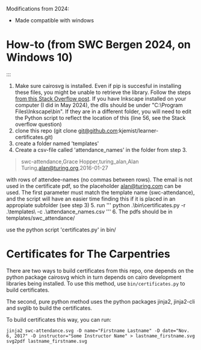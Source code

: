 Modifications from 2024:

* Made compatible with windows

# How-to (from SWC Bergen 2024, on Windows 10)

:::
1. Make sure cairosvg is installed. Even if pip is succesful in installing these files, you might be unable to retrieve the library. Follow the steps [from this Stack Overflow post](https://stackoverflow.com/a/60220855/11598009). If you have Inkscape installed on your computer (I did in May 2024), the dlls should be under "C:\Program Files\Inkscape\bin". If they are in a different folder, you will need to edit the Python script to reflect the location of this (line 56, see the Stack overflow question)
2. clone this repo (git clone git@github.com:kjemist/learner-certificates.git)
3. create a folder named 'templates'
4. Create a csv-file called 'attendance_names' in the folder from step 3.
> swc-attendance,Grace Hopper,turing_alan,Alan Turing,alan@turing.org,2016-01-27
> 
with rows of attendee-names (no commas between rows). The email is not used in the certificate pdf, so the placeholder alan@turing.com can be used. The first parameter must match the template name (swc-attendance), and the script will have an easier time finding this if it is placed in an appropiate subfolder (see step 3)
5. run
'''
python .\bin\certificates.py -r .\templates\ -c .\attendance_names.csv
'''
6. The pdfs should be in templates/swc_attendance/

use the python script 'certificates.py' in bin/

# Certificates for The Carpentries


There are two ways to build certificates from this repo, one depends on the python package cairosvg which in turn depends on cairo development libraries being installed. To use this method, use `bin/certificates.py` to build certificates.

The second, pure python method uses the python packages jinja2, jinja2-cli and svglib to build the certificates.

To build certificates this way, you can run:
```
jinja2 swc-attendance.svg -D name="Firstname Lastname" -D date="Nov. 6, 2017" -D instructor="Some Instructor Name" > lastname_firstname.svg
svg2pdf lastname_firstname.svg 
```


